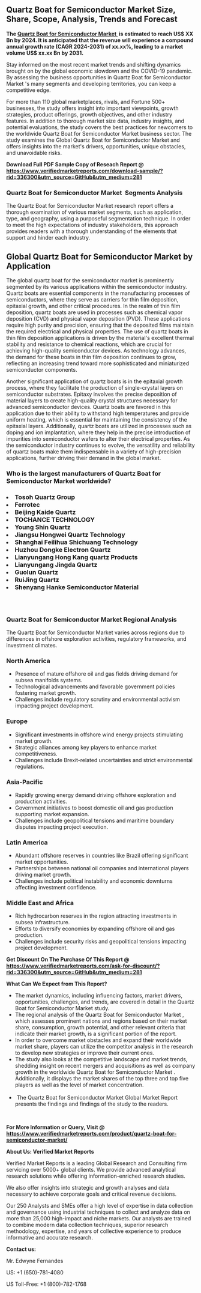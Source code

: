 <h2><strong>Quartz Boat for Semiconductor Market Size, Share, Scope, Analysis, Trends and Forecast</strong></h2><p><strong>The&nbsp;<a href="https://www.verifiedmarketreports.com/download-sample/?rid=336300&utm_source=GitHub&utm_medium=281" target="_blank">Quartz Boat for Semiconductor Market </a>&nbsp;is estimated to reach US$ XX Bn by 2024. It is anticipated that the revenue will experience a compound annual growth rate (CAGR 2024-2031) of xx.xx%, leading to a market volume US$ xx.xx Bn by 2031.</strong></p><p>Stay informed on the most recent market trends and shifting dynamics brought on by the global economic slowdown and the COVID-19 pandemic. By assessing the business opportunities in Quartz Boat for Semiconductor Market 's many segments and developing territories, you can keep a competitive edge.</p><p>For more than 110 global marketplaces, rivals, and Fortune 500+ businesses, the study offers insight into important viewpoints, growth strategies, product offerings, growth objectives, and other industry features. In addition to thorough market size data, industry insights, and potential evaluations, the study covers the best practices for newcomers to the worldwide Quartz Boat for Semiconductor Market business sector. The study examines the Global Quartz Boat for Semiconductor Market and offers insights into the market's drivers, opportunities, unique obstacles, and unavoidable risks.</p><p id="" class=""><strong>Download Full PDF Sample Copy of Reseach Report @ <a href="https://www.verifiedmarketreports.com/download-sample/?rid=336300&utm_source=GitHub&utm_medium=281" target="_blank">https://www.verifiedmarketreports.com/download-sample/?rid=336300&utm_source=GitHub&utm_medium=281</a></strong></p><h3>Quartz Boat for Semiconductor Market &nbsp;Segments Analysis</h3><p>The Quartz Boat for Semiconductor Market research report offers a thorough examination of various market segments, such as application, type, and geography, using a purposeful segmentation technique. In order to meet the high expectations of industry stakeholders, this approach provides readers with a thorough understanding of the elements that support and hinder each industry.<br /> <h2>Global Quartz Boat for Semiconductor Market by Application</h2><p>The global quartz boat for the semiconductor market is prominently segmented by its various applications within the semiconductor industry. Quartz boats are essential components in the manufacturing processes of semiconductors, where they serve as carriers for thin film deposition, epitaxial growth, and other critical procedures. In the realm of thin film deposition, quartz boats are used in processes such as chemical vapor deposition (CVD) and physical vapor deposition (PVD). These applications require high purity and precision, ensuring that the deposited films maintain the required electrical and physical properties. The use of quartz boats in thin film deposition applications is driven by the material's excellent thermal stability and resistance to chemical reactions, which are crucial for achieving high-quality semiconductor devices. As technology advances, the demand for these boats in thin film deposition continues to grow, reflecting an increasing trend toward more sophisticated and miniaturized semiconductor components.</p><p>Another significant application of quartz boats is in the epitaxial growth process, where they facilitate the production of single-crystal layers on semiconductor substrates. Epitaxy involves the precise deposition of material layers to create high-quality crystal structures necessary for advanced semiconductor devices. Quartz boats are favored in this application due to their ability to withstand high temperatures and provide uniform heating, which is essential for maintaining the consistency of the epitaxial layers. Additionally, quartz boats are utilized in processes such as doping and ion implantation, where they help in the precise introduction of impurities into semiconductor wafers to alter their electrical properties. As the semiconductor industry continues to evolve, the versatility and reliability of quartz boats make them indispensable in a variety of high-precision applications, further driving their demand in the global market.</p></p><h3 id="" class="">Who is the largest manufacturers of&nbsp;Quartz Boat for Semiconductor Market worldwide?</h3><h3 class=""></Li><Li>Tosoh Quartz Group</Li><Li> Ferrotec</Li><Li> Beijing Kaide Quartz</Li><Li> TOCHANCE TECHNOLOGY</Li><Li> Young Shin Quartz</Li><Li> Jiangsu Hongwei Quartz Technology</Li><Li> Shanghai Feilihua Shichuang Technology</Li><Li> Huzhou Dongke Electron Quartz</Li><Li> Lianyungang Hong Kang quartz Products</Li><Li> Lianyungang Jingda Quartz</Li><Li> Guolun Quartz</Li><Li> RuiJing Quartz</Li><Li> Shenyang Hanke Semiconductor Material</h3><h3 id="" class="">&nbsp;</h3><h3 id="" class="">Quartz Boat for Semiconductor Market Regional Analysis</h3><p id="" class="">The Quartz Boat for Semiconductor Market varies across regions due to differences in offshore exploration activities, regulatory frameworks, and investment climates.</p><h3 id="" class="">North America</h3><ul><li>Presence of mature offshore oil and gas fields driving demand for subsea manifolds systems.</li><li>Technological advancements and favorable government policies fostering market growth.</li><li>Challenges include regulatory scrutiny and environmental activism impacting project development.</li></ul><h3 id="" class="">Europe</h3><ul><li>Significant investments in offshore wind energy projects stimulating market growth.</li><li>Strategic alliances among key players to enhance market competitiveness.</li><li>Challenges include Brexit-related uncertainties and strict environmental regulations.</li></ul><h3 id="" class="">Asia-Pacific</h3><ul><li>Rapidly growing energy demand driving offshore exploration and production activities.</li><li>Government initiatives to boost domestic oil and gas production supporting market expansion.</li><li>Challenges include geopolitical tensions and maritime boundary disputes impacting project execution.</li></ul><h3 id="" class="">Latin America</h3><ul><li>Abundant offshore reserves in countries like Brazil offering significant market opportunities.</li><li>Partnerships between national oil companies and international players driving market growth.</li><li>Challenges include political instability and economic downturns affecting investment confidence.</li></ul><h3 id="" class="">Middle East and Africa</h3><ul><li>Rich hydrocarbon reserves in the region attracting investments in subsea infrastructure.</li><li>Efforts to diversify economies by expanding offshore oil and gas production.</li><li>Challenges include security risks and geopolitical tensions impacting project development.</li></ul><p id="" class=""><strong>Get Discount On The Purchase Of This Report @ <a href="https://www.verifiedmarketreports.com/ask-for-discount/?rid=336300&utm_source=GitHub&utm_medium=281" target="_blank">https://www.verifiedmarketreports.com/ask-for-discount/?rid=336300&utm_source=GitHub&utm_medium=281</a></strong></p><p><strong>What Can We Expect from This Report?</strong></p><ul><li>The market dynamics, including influencing factors, market drivers, opportunities, challenges, and trends, are covered in detail in the Quartz Boat for Semiconductor Market study.<br /> </li><li>The regional analysis of the Quartz Boat for Semiconductor Market , which assesses prominent nations and regions based on their market share, consumption, growth potential, and other relevant criteria that indicate their market growth, is a significant portion of the report.<br /> </li><li>In order to overcome market obstacles and expand their worldwide market share, players can utilize the competitor analysis in the research to develop new strategies or improve their current ones.<br /> </li><li>The study also looks at the competitive landscape and market trends, shedding insight on recent mergers and acquisitions as well as company growth in the worldwide Quartz Boat for Semiconductor Market . Additionally, it displays the market shares of the top three and top five players as well as the level of market concentration.<br /><br /></li><li>&nbsp;The Quartz Boat for Semiconductor Market Global Market Report presents the findings and findings of the study to the readers.</li></ul><p id="" class="">&nbsp;</p><p id="" class=""><strong>For More Information or Query, Visit @ <a href="https://www.verifiedmarketreports.com/product/quartz-boat-for-semiconductor-market/" target="_blank">https://www.verifiedmarketreports.com/product/quartz-boat-for-semiconductor-market/</a></strong></p><p id="" class=""><strong>About Us: Verified Market Reports</strong></p><p id="" class="">Verified Market Reports is a leading Global Research and Consulting firm servicing over 5000+ global clients. We provide advanced analytical research solutions while offering information-enriched research studies.</p><p id="" class="">We also offer insights into strategic and growth analyses and data necessary to achieve corporate goals and critical revenue decisions.</p><p id="" class="">Our 250 Analysts and SMEs offer a high level of expertise in data collection and governance using industrial techniques to collect and analyze data on more than 25,000 high-impact and niche markets. Our analysts are trained to combine modern data collection techniques, superior research methodology, expertise, and years of collective experience to produce informative and accurate research.</p><p id="" class=""><strong>Contact us:</strong></p><p id="" class="">Mr. Edwyne Fernandes</p><p id="" class="">US: +1 (650)-781-4080</p><p id="" class="">US Toll-Free: +1 (800)-782-1768</p>
